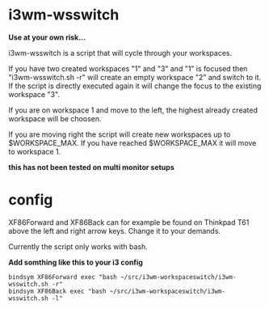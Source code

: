 # i3wm-wsswitch

__Use at your own risk...__

i3wm-wsswitch is a script that will cycle through your workspaces.

If you have two created workspaces "1" and "3" and "1" is focused then "i3wm-wsswitch.sh -r" will create an empty workspace "2" and switch to it. If the script is directly executed again it will change the focus to the existing workspace "3".

If you are on workspace 1 and move to the left, the highest already created workspace will be choosen.

If you are moving right the script will create new workspaces up to $WORKSPACE_MAX.
If you have reached $WORKSPACE_MAX it will move to workspace 1.

__this has not been tested on multi monitor setups__

# config
XF86Forward and XF86Back can for example be found on Thinkpad T61 above the left and right arrow keys. Change it to your demands.

Currently the script only works with bash.

__Add somthing like this to your i3 config__

```
bindsym XF86Forward exec "bash ~/src/i3wm-workspaceswitch/i3wm-wsswitch.sh -r"
bindsym XF86Back exec "bash ~/src/i3wm-workspaceswitch/i3wm-wsswitch.sh -l"
```
